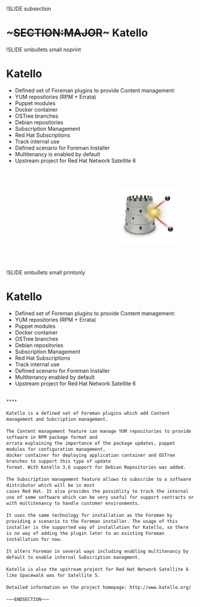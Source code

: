 !SLIDE subsection
# ~~~SECTION:MAJOR~~~ Katello

!SLIDE smbullets small noprint
# Katello

* Defined set of Foreman plugins to provide Content management:
 * YUM repositories (RPM + Errata)
 * Puppet modules
 * Docker container
 * OSTree branches
 * Debian repositories
* Subscription Management
 * Red Hat Subscriptions
 * Track internal use
* Defined scenario for Foreman Installer
* Multitenancy is enabled by default
* Upstream project for Red Hat Network Satellite 6

<div style="text-align:right">
<img src="./_images/katello-logo.png" style="float: right, max-width:200px; max-height: 150px; width: auto; height: auto; margin: 50px" alt="Katello Logo"/>
</div>

!SLIDE smbullets small printonly
# Katello

* Defined set of Foreman plugins to provide Content management:
 * YUM repositories (RPM + Errata)
 * Puppet modules
 * Docker container
 * OSTree branches
 * Debian repositories
* Subscription Management
 * Red Hat Subscriptions
 * Track internal use
* Defined scenario for Foreman Installer
* Multitenancy enabled by default
* Upstream project for Red Hat Network Satellite 6

~~~SECTION:handouts~~~

****

Katello is a defined set of Foreman plugins which add Content management and Subcription management.

The Content management feature can manage YUM repositories to provide software in RPM package format and
errata explaining the importance of the package updates, puppet modules for configuration management,
docker container for deploying application container and OSTree branches to support this type of update
format. With Katello 3.6 support for Debian Repositories was added.

The Subscription management feature allows to subscribe to a software distributor which will be in most
cases Red Hat. It also provides the possiblity to track the internal use of some software which can be very useful for support contracts or with multitenancy to handle customer environments.

It uses the same technology for installation as the Foreman by providing a scenario to the Foreman installer. The usage of this
installer is the supported way of installation for Katello, so there is no way of adding the plugin later to an existing Foreman installation for now.

It alters Foreman in several ways including enabling multitenancy by default to enable internal Subscription managment.

Katello is also the upstream project for Red Hat Network Satellite 6 like Spacewalk was for Satellite 5.

Detailed information on the project homepage: http://www.katello.org/

~~~ENDSECTION~~~
